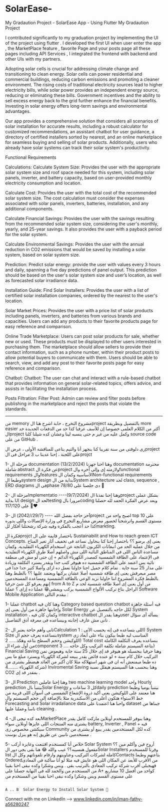 # SolarEase-
My Gradaution Project - SolarEase App - Using Flutter 
My Gradaution Project

I contributed significantly to my graduation project by implementing the UI of the project using flutter . I developed the first UI when user enter the app , the MarketPlace feature , favorite Page and your posts page all these pages including API Services , I integrated the frontend with backend and other UIs with my partners.

Adopting solar cells is crucial for addressing climate change and transitioning to clean energy. Solar cells can power residential and commercial buildings, reducing carbon emissions and promoting a cleaner environment. The rising costs of traditional electricity sources lead to higher electricity bills, while solar power provides an independent energy source, reducing or eliminating these bills. Government incentives and the ability to sell excess energy back to the grid further enhance the financial benefits. Investing in solar energy offers long-term savings and environmental advantages.

Our app provides a comprehensive solution that considers all scenarios of solar installation for accurate results, including a robust calculator for customized recommendations, an assistant chatbot for user guidance, a directory of certified installers sorted by nearest, and an online marketplace for seamless buying and selling of solar products. Additionally, users who already have solar systems can track their solar system's productivity.

Functional Requirements

Calculations: Calculate System Size: Provides the user with the appropriate solar system size and roof space needed for this system, including solar panels, inverter, and battery capacity, based on user-provided monthly electricity consumption and location.

Calculate Cost: Provides the user with the total cost of the recommended solar system size. The cost calculation must consider the expenses associated with solar panels, inverters, batteries, installation, and any additional components.

Calculate Financial Savings: Provides the user with the savings resulting from the recommended solar system size, considering the user's monthly, yearly, and 25-year savings. It also provides the user with a payback period for the solar system.

Calculate Environmental Savings: Provides the user with the annual reduction in CO2 emissions that would be saved by installing a solar system, based on solar system size.

Prediction: Predict solar energy: provide the user with values every 3 hours and daily, spanning a five day predictions of panel output. This prediction should be based on the user's solar system size and user’s location, as well as forecasted solar irradiance data.

Installation Guide: Find Solar Installers: Provides the user with a list of certified solar installation companies, ordered by the nearest to the user's location.

Solar Market Prices: Provides the user with a price list of solar products including panels, inverters, and batteries from various brands and capacities. Users can add any products to their favorite products page for easy reference and comparison.

Online Trade Marketplace: Users can post solar products for sale, whether new or used. These products must be displayed to other users interested in purchasing them. The marketplace should allow sellers to provide their contact information, such as a phone number, within their product posts to allow potential buyers to communicate with them. Users should be able to search, view, and add any post to their favorite posts page for easy reference and comparison.

Chatbot: Chatbot: The user can chat and interact with a rule-based chatbot that provides information on general solar-related topics, offers advice, and assists in facilitating the installation process.

Posts Filtration: Filter Post: Admin can review and filter posts before publishing in the marketplace and reject the posts that violate the standards.
----------------------------------------------------  ----------------------------------------------------  ----------------------------------------------------

من memory مشروع التخرج ، حابة اشرح هنا الproject بالتفصيل وبطريقة more easier أكتر من الكلام العلمى خصوصا إن للأسف عرفنا كذا حد من الدفعات الجديدة خد الproject وكمل عليه من غير م حتى ينسبه لينا وعشان كده شيلنا كلنا source code من على GitHub .

زى دلوقتى من سنة تقريبا كنا بنجهز أنا والتيم بتاعى للمناقشة الأولى ، عرض الproject على اللجنة ، إحنا عدينا ب 3 مراحل فى الprojct 

1- مرحلة ال documentation (13/2/2024)
وهنا احنا جهزنا documentation محترمة شاملة abstract عن فكرة الproject ولازمته إى وإلى آخره والfunctional requirements والfeatures الأساسية وكمان الNon-functional  requirements وطبعا الsystem design بداية من الSystem architecture لحد class, sequence , ERD diagrams  فى الphase دى حلصنا على 78/80 🙏

2-  مرحلة الImplementatio ----(9/7/2024) 
وهنا إحنا نفذنا الproject بشكل عملى بداية UI design لحد الtesting مرورا بالcoding  وبعد عرض الفكرة الحمد لله حصلنا على 117/120 🙏❤️

3- آخر حاجة بفضل الله  ---- (29/7//2042)
الproject اصبح واحد من top 10 على مستوى القسم واترشحنا لحضور معرض مشاريع التخرج فى وزارة الإتصالات واللى بدوره كذا حد أعجب بالفكرة وفيه شركة رشحتلنا أفكار للmarkting.

فكرة الprojct باختصار قايمة على ال
                                                                                                                                        Sustainabilit and  How to reach green ICT Concepts.
يعنى إى برضو ؟؟ 
باختصار إحنا كنا بنحاول نساعد فى تخفيف  آثار تغير المناخ من خلال عملية الحد من انبعاثات الكربون الناتجة عن استخدام الكهرباء التقليدية. 
وكمان مساعدة الناس اللى فى المناطق النائية اللى مش واصلهم أصلا طرق الكهرباء التقليدية فى الإعتماد على الطاقة الشمسية كمصدر الكهرباء الدائم +  إن حتى لو مش فى منطقة نائية بس اعتمد على الطاقة الشمسية ده هيوفر كتب جدا ويقدر يسترد التكلفة وزيادة على مدار 25 سنة جاية .
تمام كلام جميل احنا حاولنا نعمل ده ازاى وأصلا كتير جدا جدا فى مصر ميعرفش يعنى إى طاقة شمسية أصلا عشان يركبها ويعتمد عليها ؟؟ 
بالظبط وهنا بالظبط فكرة المشروع اننا حاولنا  نزيد الوعي بالطاقة الشمسية ومساعدة المستخدمين إنهم يعرفو كل شئ حرفيا from A to Z  من أول يعنى إى أصلا طاقة شمسية لحد م الراجل بتاع تركيب الألواح الشمسية يركب ويمشى😁
عملنا ده إزاى ؟ 
عملنا Software Mobile Application بيقدم التالى : 

1- عملنا  chatbot وهنا كان فيه Category based question chatbot فيه أسئلة جاهزة وإجابتها جاهزة من أول يعنى إى Solar Energy لكل حاجه بالتفصيل عن System installation  ، وكمان كان فيه interactive chatbot  وهنا يقدر الuser يسأله أى سؤال تانى مش عارف إجابته وبيساعده فى معرفة أدق التفاصيل .

2- تانى وأهم حاجة يعتبر الCalculation اللى بتساعده فى إنه يحسب الآتى :  1)  System Size  بنساعده يعرف حجم الsystem المناسب ليه طبعا بيكون بناء على أبعاد زى اللوكيشن وحجم السطح بتاعه وهكذ...... 2) Total cost  بنساعده يعرف التكلفة الكاملة من أول شراء الcomponent بتاعة السيستم شاملة تكلفة  التركيب وكل حاجه .... 3) Financial Saving  وهنا حرفيا بنحسبله هو هيوفر قد إى خلال 25 سنة جاية وهيعوض تمن التركيب خلال كام سنة + لو عنده فائض يقدر يبيعه لشركة الكهرباء ويسترد مبلغ ما بس ده طبعا ميمنعش أنه ان فى شهر استهلاكه مثلا كان أكبر من العائد هيضطر يشترى من شركة الكهرباء ........4) Inviromental Saving وهنا بنحسب هنا السيستم هيقلل نسبة CO2 بمقدر قد إى .

3- ال Prediction وهنا إحنا عاملين two machine learning model واحد Hourly prediction بيتنبأ بالSolar Energy كل 3 ساعات وdaily prediction بيتنبأ يوميا وطبعا هنا معتمد على اللوكيشن يعنى أكيد ذروة الإشعاع الشمسى فى أسوان اللى قريبة من خط الاستواء هتكون أعلى من  الاسكندرية مثلا بالإضافة إلى حجم السيستم وال Forecasting and Solar irradaliance data واحنا هنا اعتمدنا  على dataset جبناها من ناسا وعملنا عليها cleaning .

4 -بعد كده تيجى الMarketPlace وهنا بنوفر للمستخدم أونلاين ماركت كامل يقدر يشترى منه المنتجات اللى عايزها أونلاين سواء battery, Inverter , Panel + فيه سيكشن مخصوص زى Community كده لكل المستخدمين يقدر يبيع أو يشترى من مستخدمين تانيين عن طريق إنه هو ينزل بوست .

5- خلاص أنا كمستخدم اقتنعت وعايزة أركب Solar System  أروح فين وأكلم مين ؟؟ مقعول هنسيبه؟؟ عيب والله 😂
هنا بقى يجى دور الSolar Installers  وفرنا للمستخدم list كاملة لشركات التركيب وعناوينهم وارقام تلفوناتهم وكل الContacts بتاعتهم وطبعا Orderedمن الأقرب للأبعد عن المكان اللى هو عايش فيه مثلا لو أنا ساكنة فى المعادى فهيجبلى أقرب شركة تركيب المعادى بالترتيب بقى .
وبس وشكرا وكده نبقى احنا بقينا من المستخدم من 
والحمد لله فى النهاية حصلنا على A+  كواحد من أفضل 10 مشاريع على مستوى القسم 
وبس وشكرا وكده نبقى احنا بقينا من المستخدم من 
                                                                                                                              
                                                                                                                                          A .. B  Solar Energy to Install Solar System 🥰
Connect with me on LinkedIn -->  www.linkedin.com/in/iman-fathy-a56280247
